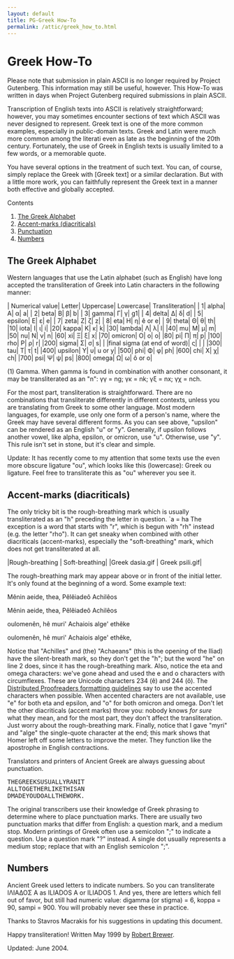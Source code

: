 ```yaml
---
layout: default
title: PG-Greek How-To
permalink: /attic/greek_how_to.html
---
```


# Greek How-To

Please note that submission in plain ASCII is no longer required by Project Gutenberg. This information may still be useful, however. This How-To was written in days when Project Gutenberg required submissions in plain ASCII.

Transcription of English texts into ASCII is relatively straightforward; however, you may sometimes encounter sections of text which ASCII was never designed to represent. Greek text is one of the more common examples, especially in public-domain texts. Greek and Latin were much more common among the literati even as late as the beginning of the 20th century. Fortunately, the use of Greek in English texts is usually limited to a few words, or a memorable quote.

You have several options in the treatment of such text. You can, of course, simply replace the Greek with [Greek text] or a similar declaration. But with a little more work, you can faithfully represent the Greek text in a manner both effective and globally accepted.

<div class="contents">Contents
<ol>
<li><a href="#the-greek-alphabet">The Greek Alphabet</a></li>
<li><a href="#accent-marks-diacriticals">Accent-marks (diacriticals)</a></li>
<li><a href="#punctuation">Punctuation</a></li>
<li><a href="#numbers">Numbers</a></li>
</ol>
</div>

## The Greek Alphabet
Western languages that use the Latin alphabet (such as English) have long accepted the transliteration of Greek into Latin characters in the following manner:
 
| Numerical value| Letter| Uppercase| Lowercase| Transliteration|
| 1| alpha| Α| α| a|
| 2| beta| Β| β| b|
| 3| gamma| Γ| γ| g1|
| 4| delta| Δ| δ| d|
| 5| epsilon| Ε| ε| e|
| 7| zeta| Ζ| ζ| z|
| 8| eta| Η| η| ê or e|
| 9| theta| Θ| θ| th|
|10| iota| Ι| ι| i|
|20| kappa| Κ| κ| k|
|30| lambda| Λ| λ| l|
|40| mu| Μ| μ| m|
|50| nu| Ν| ν| n|
|60| xi| Ξ| ξ| x|
|70| omicron| Ο| ο| o|
|80| pi| Π| π| p|
|100| rho| Ρ| ρ| r|
|200| sigma| Σ| σ| s|
| |final sigma (at end of word)| ς| | | 
|300| tau| Τ| τ| t|
|400| upsilon| Υ| υ| u or y|
|500| phi| Φ| φ| ph|
|600| chi| Χ| χ| ch|
|700| psi| Ψ| ψ| ps|
|800| omega| Ω| ω| ô or o|

(1) Gamma. When gamma is found in combination with another consonant, it may be transliterated as an "n": γγ = ng; γκ = nk; γξ = nx; γχ = nch.

For the most part, transliteration is straightforward. There are no combinations that transliterate differently in different contexts, unless you are translating from Greek to some other language. Most modern languages, for example, use only one form of a person's name, where the Greek may have several different forms. As you can see above, "upsilon" can be rendered as an English "u" or "y". Generally, if upsilon follows another vowel, like alpha, epsilon, or omicron, use "u". Otherwise, use "y". This rule isn't set in stone, but it's clear and simple.

Update: It has recently come to my attention that some texts use the even more obscure ligature "ou", which looks like this (lowercase): Greek ou ligature. Feel free to transliterate this as "ou" wherever you see it.

## Accent-marks (diacriticals)
The only tricky bit is the rough-breathing mark which is usually transliterated as an "h" preceding the letter in question. `a = ha The exception is a word that starts with "r", which is begun with "rh" instead (e.g. the letter "rho"). It can get sneaky when combined with other diacriticals (accent-marks), especially the "soft-breathing" mark, which does not get transliterated at all.

|Rough-breathing | Soft-breathing|
|Greek dasia.gif | Greek psili.gif|

The rough-breathing mark may appear above or in front of the initial letter. It's only found at the beginning of a word. Some example text:

Mênin aeide, thea, Pêlêiadeô Achilêos

Mênin aeide, thea, Pêlêiadeô Achilêos

oulomenên, hê muri' Achaiois alge' ethêke

oulomenên, hê muri' Achaiois alge' ethêke,

Notice that "Achilles" and (the) "Achaeans" (this is the opening of the Iliad) have the silent-breath mark, so they don't get the "h"; but the word "he" on line 2 does, since it has the rough-breathing mark. Also, notice the eta and omega characters: we've gone ahead and used the e and o characters with circumflexes. These are Unicode characters 234 (ê) and 244 (ô). The [Distributed Proofreaders formatting guidelines]() say to use the accented characters when possible. When accented characters are not available, use "e" for both eta and epsilon, and "o" for both omicron and omega. Don't let the other diacriticals (accent marks) throw you: nobody knows *for sure* what they mean, and for the most part, they don't affect the transliteration. Just worry about the rough-breathing mark. Finally, notice that I gave "myri" and "alge" the single-quote character at the end; this mark shows that Homer left off some letters to improve the meter. They function like the apostrophe in English contractions.

Translators and printers of Ancient Greek are always guessing about punctuation.

<pre>THEGREEKSUSUALLYRANIT
ALLTOGETHERLIKETHISAN
DMADEYOUDOALLTHEWORK.
</pre>

The original transcribers use their knowledge of Greek phrasing to determine where to place punctuation marks. There are usually two punctuation marks that differ from English: a question mark, and a medium stop. Modern printings of Greek often use a semicolon ";" to indicate a question. Use a question mark "?" instead. A single dot usually represents a medium stop; replace that with an English semicolon ";".

## Numbers
Ancient Greek used letters to indicate numbers. So you can transliterate ΙΛΙΑΔΟΣ Α as ILIADOS A or ILIADOS 1. And yes, there are letters which fell out of favor, but still had numeric value: digamma (or stigma) = 6, koppa = 90, sampi = 900. You will probably never see these in practice.

Thanks to Stavros Macrakis for his suggestions in updating this document.

Happy transliteration!
Written May 1999 by [Robert Brewer](mailto:rbre_AT_aminus.org).

Updated: June 2004.
